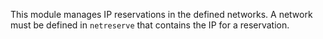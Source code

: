 This module manages IP reservations in the defined networks. A network must be defined in `netreserve` that contains the IP for a reservation.